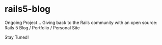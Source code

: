 # rails5-blog
Ongoing Project... Giving back to the Rails community with an open source:
Rails 5 Blog / Portfolio / Personal Site

Stay Tuned!
